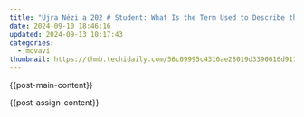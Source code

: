 ```yaml
---
title: "Újra Nézi a 202 # Student: What Is the Term Used to Describe the Process of Removing or Reducing Microorganisms on Inanimate Objects and Surfaces? Is It A) Sterilization, B) Sanitization, C) Disinfection, or D) Antisepsis?"
date: 2024-09-10 18:46:16
updated: 2024-09-13 10:17:43
categories:
  - movavi
thumbnail: https://thmb.techidaily.com/56c09995c4310ae28019d3390616d9116d70341b815aee65c7667ed39de0e4c8.jpg
---
```


{{post-main-content}}

<ins class="adsbygoogle"
     style="display:block"
     data-ad-format="autorelaxed"
     data-ad-client="ca-pub-7571918770474297"
     data-ad-slot="1223367746"></ins>

{{post-assign-content}}

<ins class="adsbygoogle"
     style="display:block"
     data-ad-client="ca-pub-7571918770474297"
     data-ad-slot="8358498916"
     data-ad-format="auto"
     data-full-width-responsive="true"></ins>
